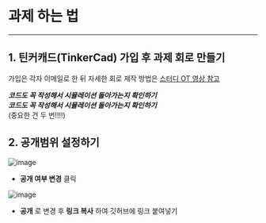 # 과제 하는 법
---
## 1. 틴커캐드(TinkerCad) 가입 후 과제 회로 만들기
가입은 각자 이메일로 한 뒤 자세한 회로 제작 방법은
[스터디 OT 영상 참고](https://youtu.be/W2IIRDrbVjw?t=1422)

__*코드도 꼭 작성해서 시뮬레이션 돌아가는지 확인하기*__\
__*코드도 꼭 작성해서 시뮬레이션 돌아가는지 확인하기*__\
(중요한 건 두 번!!!!)

## 2. 공개범위 설정하기
![image](https://user-images.githubusercontent.com/77739745/230731522-15a57e7e-d921-41cf-ae89-b6cb72db8b7e.png)
- __공개 여부 변경__ 클릭

![image](https://user-images.githubusercontent.com/77739745/230731547-88060d57-dcf4-47c0-9d9a-fb36c70ba934.png)
- __공개__ 로 변경 후 __링크 복사__ 하여 깃허브에 링크 붙여넣기
